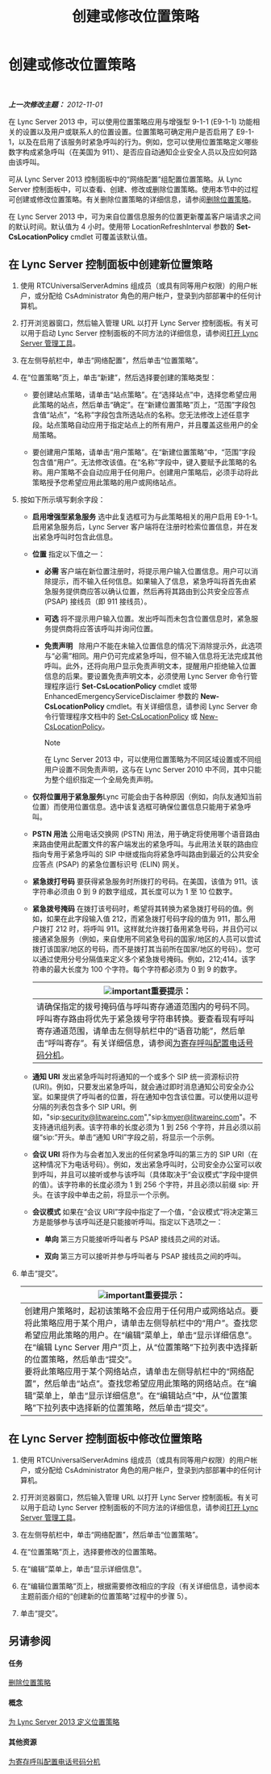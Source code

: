 ﻿---
title: 创建或修改位置策略
TOCTitle: 创建或修改位置策略
ms:assetid: 10338418-4da4-42df-b231-f52098c08dae
ms:mtpsurl: https://technet.microsoft.com/zh-cn/library/JJ687971(v=OCS.15)
ms:contentKeyID: 49888303
ms.date: 05/19/2016
mtps_version: v=OCS.15
ms.translationtype: HT
---

# 创建或修改位置策略

 

_**上一次修改主题：** 2012-11-01_

在 Lync Server 2013 中，可以使用位置策略应用与增强型 9-1-1 (E9-1-1) 功能相关的设置以及用户或联系人的位置设置。位置策略可确定用户是否启用了 E9-1-1，以及在启用了该服务时紧急呼叫的行为。例如，您可以使用位置策略定义哪些数字构成紧急呼叫（在美国为 911）、是否应自动通知企业安全人员以及应如何路由该呼叫。

可从 Lync Server 2013 控制面板中的“网络配置”组配置位置策略。从 Lync Server 控制面板中，可以查看、创建、修改或删除位置策略。使用本节中的过程可创建或修改位置策略。有关删除位置策略的详细信息，请参阅[删除位置策略](lync-server-2013-deleting-a-location-policy.md)。

在 Lync Server 2013 中，可为来自位置信息服务的位置更新覆盖客户端请求之间的默认时间。默认值为 4 小时。使用带 LocationRefreshInterval 参数的 **Set-CsLocationPolicy** cmdlet 可覆盖该默认值。

## 在 Lync Server 控制面板中创建新位置策略

1.  使用 RTCUniversalServerAdmins 组成员（或具有同等用户权限）的用户帐户，或分配给 CsAdministrator 角色的用户帐户，登录到内部部署中的任何计算机。

2.  打开浏览器窗口，然后输入管理 URL 以打开 Lync Server 控制面板。有关可以用于启动 Lync Server 控制面板的不同方法的详细信息，请参阅[打开 Lync Server 管理工具](lync-server-2013-open-lync-server-administrative-tools.md)。

3.  在左侧导航栏中，单击“网络配置”，然后单击“位置策略”。

4.  在“位置策略”页上，单击“新建”，然后选择要创建的策略类型：
    
      - 要创建站点策略，请单击“站点策略”。在“选择站点”中，选择您希望应用此策略的站点，然后单击“确定”。在“新建位置策略”页上，“范围”字段包含值“站点”，“名称”字段包含所选站点的名称。您无法修改上述任意字段。站点策略自动应用于指定站点上的所有用户，并且覆盖这些用户的全局策略。
    
      - 要创建用户策略，请单击“用户策略”。在“新建位置策略”中，“范围”字段包含值“用户”。无法修改该值。在“名称”字段中，键入要赋予此策略的名称。用户策略不会自动应用于任何用户。创建用户策略后，必须手动将此策略授予您希望应用此策略的用户或网络站点。

5.  按如下所示填写剩余字段：
    
      - **启用增强型紧急服务** 选中此复选框可为与此策略相关的用户启用 E9-1-1。启用紧急服务后，Lync Server 客户端将在注册时检索位置信息，并在发出紧急呼叫时包含此信息。
    
      - **位置** 指定以下值之一：
        
          - **必需** 客户端在新位置注册时，将提示用户输入位置信息。用户可以消除提示，而不输入任何信息。如果输入了信息，紧急呼叫将首先由紧急服务提供商应答以确认位置，然后再将其路由到公共安全应答点 (PSAP) 接线员（即 911 接线员）。
        
          - **可选** 将不提示用户输入位置。发出呼叫而未包含位置信息时，紧急服务提供商将应答该呼叫并询问位置。
        
          - **免责声明**   除用户不能在未输入位置信息的情况下消除提示外，此选项与“必需”相同。用户仍可完成紧急呼叫，但不输入信息将无法完成其他呼叫。此外，还将向用户显示免责声明文本，提醒用户拒绝输入位置信息的后果。要设置免责声明文本，必须使用 Lync Server 命令行管理程序运行 **Set-CsLocationPolicy** cmdlet 或带 EnhancedEmergencyServiceDisclaimer 参数的 **New-CsLocationPolicy** cmdlet。有关详细信息，请参阅 Lync Server 命令行管理程序文档中的 [Set-CsLocationPolicy](https://docs.microsoft.com/en-us/powershell/module/skype/Set-CsLocationPolicy) 或 [New-CsLocationPolicy](https://docs.microsoft.com/en-us/powershell/module/skype/New-CsLocationPolicy)。
            
            > [!NOTE]  
			> 在 Lync Server 2013 中，可以使用位置策略为不同区域设置或不同组用户设置不同免责声明，这与在 Lync Server 2010 中不同，其中只能为整个组织指定一个全局免责声明。
            
    
      - **仅将位置用于紧急服务**Lync 可能会由于各种原因（例如，向队友通知当前位置）而使用位置信息。选中该复选框可确保位置信息只能用于紧急呼叫。
    
      - **PSTN 用法** 公用电话交换网 (PSTN) 用法，用于确定将使用哪个语音路由来路由使用此配置文件的客户端发出的紧急呼叫。与此用法关联的路由应指向专用于紧急呼叫的 SIP 中继或指向将紧急呼叫路由到最近的公共安全应答点 (PSAP) 的紧急位置标识号 (ELIN) 网关。
    
      - **紧急拨打号码** 要获得紧急服务时所拨打的号码。在美国，该值为 911。该字符串必须由 0 到 9 的数字组成，其长度可以为 1 至 10 位数字。
    
      - **紧急拨号掩码** 在拨打该号码时，希望将其转换为紧急拨打号码的值。例如，如果在此字段输入值 212，而紧急拨打号码字段的值为 911，那么用户拨打 212 时，将呼叫 911。这样就允许拨打备用紧急号码，并且仍可以接通紧急服务（例如，来自使用不同紧急号码的国家/地区的人员可以尝试拨打该国家/地区的号码，而不是拨打其当前所在国家/地区的号码）。您可以通过使用分号分隔值来定义多个紧急拨号掩码。例如，212;414。该字符串的最大长度为 100 个字符。每个字符都必须为 0 到 9 的数字。
        
        <table>
        <thead>
        <tr class="header">
        <th><img src="images/Gg398794.important(OCS.15).gif" title="important" alt="important" />重要提示：</th>
        </tr>
        </thead>
        <tbody>
        <tr class="odd">
        <td>请确保指定的拨号掩码值与呼叫寄存通道范围内的号码不同。呼叫寄存路由将优先于紧急拨号字符串转换。要查看现有呼叫寄存通道范围，请单击左侧导航栏中的“语音功能”，然后单击“呼叫寄存”。有关详细信息，请参阅<a href="lync-server-2013-configure-phone-number-extensions-for-parking-calls.md">为寄存呼叫配置电话号码分机</a>。</td>
        </tr>
        </tbody>
        </table>
    
      - **通知 URI** 发出紧急呼叫时将通知的一个或多个 SIP 统一资源标识符 (URI)。例如，只要发出紧急呼叫，就会通过即时消息通知公司安全办公室。如果提供了呼叫者的位置，将在通知中包含该位置。可以使用以逗号分隔的列表包含多个 SIP URI。例如，"sip:security@litwareinc.com","sip:kmyer@litwareinc.com"。不支持通讯组列表。该字符串的长度必须为 1 到 256 个字符，并且必须以前缀“sip:”开头。单击“通知 URI”字段之前，将显示一个示例。
    
      - **会议 URI** 将作为与会者加入发出的任何紧急呼叫的第三方的 SIP URI（在这种情况下为电话号码）。例如，发出紧急呼叫时，公司安全办公室可以收到呼叫，并且可以接听或参与该呼叫（具体取决于“会议模式”字段中提供的值）。该字符串的长度必须为 1 到 256 个字符，并且必须以前缀 sip: 开头。在该字段中单击之前，将显示一个示例。
    
      - **会议模式** 如果在“会议 URI”字段中指定了一个值，“会议模式”将决定第三方是能够参与该呼叫还是只能接听呼叫。指定以下选项之一：
        
          - **单向** 第三方只能接听呼叫者与 PSAP 接线员之间的对话。
        
          - **双向** 第三方可以接听并参与呼叫者与 PSAP 接线员之间的呼叫。

6.  单击“提交”。
    
    <table>
    <thead>
    <tr class="header">
    <th><img src="images/Gg398794.important(OCS.15).gif" title="important" alt="important" />重要提示：</th>
    </tr>
    </thead>
    <tbody>
    <tr class="odd">
    <td>创建用户策略时，起初该策略不会应用于任何用户或网络站点。要将此策略应用于某个用户，请单击左侧导航栏中的“用户”。查找您希望应用此策略的用户。在“编辑”菜单上，单击“显示详细信息”。在“编辑 Lync Server 用户”页上，从“位置策略”下拉列表中选择新的位置策略，然后单击“提交”。<br />
    要将此策略应用于某个网络站点，请单击左侧导航栏中的“网络配置”，然后单击“站点”。查找您希望应用此策略的网络站点。在“编辑”菜单上，单击“显示详细信息”。在“编辑站点”中，从“位置策略”下拉列表中选择新的位置策略，然后单击“提交”。</td>
    </tr>
    </tbody>
    </table>


## 在 Lync Server 控制面板中修改位置策略

1.  使用 RTCUniversalServerAdmins 组成员（或具有同等用户权限）的用户帐户，或分配给 CsAdministrator 角色的用户帐户，登录到内部部署中的任何计算机。

2.  打开浏览器窗口，然后输入管理 URL 以打开 Lync Server 控制面板。有关可以用于启动 Lync Server 控制面板的不同方法的详细信息，请参阅[打开 Lync Server 管理工具](lync-server-2013-open-lync-server-administrative-tools.md)。

3.  在左侧导航栏中，单击“网络配置”，然后单击“位置策略”。

4.  在“位置策略”页上，选择要修改的位置策略。

5.  在“编辑”菜单上，单击“显示详细信息”。

6.  在“编辑位置策略”页上，根据需要修改相应的字段（有关详细信息，请参阅本主题前面介绍的“创建新的位置策略”过程中的步骤 5）。

7.  单击“提交”。

## 另请参阅

#### 任务

[删除位置策略](lync-server-2013-deleting-a-location-policy.md)  

#### 概念

[为 Lync Server 2013 定义位置策略](lync-server-2013-defining-the-location-policy.md)  

#### 其他资源

[为寄存呼叫配置电话号码分机](lync-server-2013-configure-phone-number-extensions-for-parking-calls.md)


